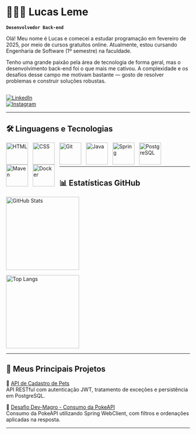 # 👨🏻‍💻 Lucas Leme  
**`Desenvolvedor Back-end`**

Olá! Meu nome é Lucas e comecei a estudar programação em fevereiro de 2025, por meio de cursos gratuitos online. Atualmente, estou cursando Engenharia de Software (1º semestre) na faculdade.

Tenho uma grande paixão pela área de tecnologia de forma geral, mas o desenvolvimento back-end foi o que mais me cativou. A complexidade e os desafios desse campo me motivam bastante — gosto de resolver problemas e construir soluções robustas.

##

[![LinkedIn](https://img.shields.io/badge/LinkedIn-0077B5?style=for-the-badge&logo=linkedin&logoColor=white)](https://www.linkedin.com/in/lucas-leme-9796a9248/)  
[![Instagram](https://img.shields.io/badge/-Instagram-%23E4405F?style=for-the-badge&logo=instagram&logoColor=white)](https://www.instagram.com/lucas13leme/)

---

## 🛠️ Linguagens e Tecnologias

<img 
    align="left" 
    alt="HTML"
    title="HTML" 
    width="60px" 
    style="padding-right: 10px;" 
    src="https://cdn.jsdelivr.net/gh/devicons/devicon@latest/icons/html5/html5-original.svg" 
/>
<img 
    align="left" 
    alt="CSS" 
    title="CSS"
    width="60px" 
    style="padding-right: 10px;" 
    src="https://cdn.jsdelivr.net/gh/devicons/devicon@latest/icons/css3/css3-original.svg" 
/>
<img 
    align="left" 
    alt="Git" 
    title="Git"
    width="60px" 
    style="padding-right: 10px;" 
    src="https://cdn.jsdelivr.net/gh/devicons/devicon@latest/icons/git/git-original.svg" 
/>
<img 
    align="left" 
    alt="Java" 
    title="Java"
    width="60px" 
    style="padding-right: 10px;" 
    src="https://cdn.jsdelivr.net/gh/devicons/devicon@latest/icons/java/java-original.svg" 
/>
<img 
    align="left" 
    alt="Spring" 
    title="Spring Boot" 
    width="60px" 
    style="padding-right: 10px;" 
    src="https://cdn.jsdelivr.net/gh/devicons/devicon@latest/icons/spring/spring-original.svg" 
/>

<img 
    align="left" 
    alt="PostgreSQL" 
    title="PostgreSQL" 
    width="60px" 
    style="padding-right: 10px;" 
    src="https://cdn.jsdelivr.net/gh/devicons/devicon@latest/icons/postgresql/postgresql-original.svg" 
/>

<img 
    align="left" 
    alt="Maven" 
    title="Apache Maven" 
    width="60px" 
    style="padding-right: 10px;" 
    src="https://cdn.jsdelivr.net/gh/devicons/devicon/icons/maven/maven-original-wordmark.svg" 
/>

<img 
    align="left" 
    alt="Docker" 
    title="Docker" 
    width="60px" 
    style="padding-right: 10px;" 
    src="https://cdn.jsdelivr.net/gh/devicons/devicon/icons/docker/docker-original.svg" 
/>

<br/><br/><br/>

---

## 📊 Estatísticas GitHub

<p>
  <img 
    align="center" 
    alt="GitHub Stats" 
    height="200" 
    style="padding-right: 10px;" 
    src="https://github-readme-stats.vercel.app/api?username=LucasLeme102&show_icons=true&theme=darcula&include_all_commits=true&locale=pt-br" 
  />
</p>

<p>
  <img 
    align="center" 
    alt="Top Langs" 
    height="200" 
    style="padding-right: 10px;" 
    src="https://github-readme-stats.vercel.app/api/top-langs/?username=LucasLeme102&theme=darcula&layout=compact&custom_title=Tecnologias&langs_count=9" 
  />
</p>

---

## 🚀 Meus Principais Projetos

🔹 [API de Cadastro de Pets](https://github.com/LucasLeme102/CadastroPetsFull)  
API RESTful com autenticação JWT, tratamento de exceções e persistência em PostgreSQL.

🔹 [Desafio Dev-Magro - Consumo da PokeAPI](https://github.com/LucasLeme102/pokemon-api-consumer)  
Consumo da PokeAPI utilizando Spring WebClient, com filtros e ordenações aplicadas na resposta.

---

